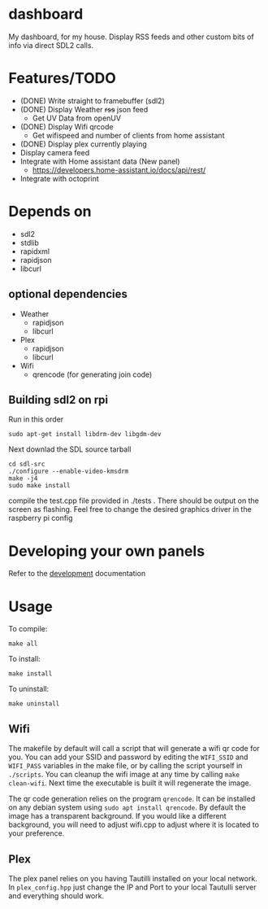 dashboard
=========

My dashboard, for my house. Display RSS feeds and other custom bits of info via
direct SDL2 calls. 

Features/TODO
=============

- (DONE) Write straight to framebuffer (sdl2) 
- (DONE) Display Weather ~~rss~~ json feed
  - Get UV Data from openUV
- (DONE) Display Wifi qrcode 
  - Get wifispeed and number of clients from home assistant
- (DONE) Display plex currently playing
- Display camera feed
- Integrate with Home assistant data (New panel) 
  - https://developers.home-assistant.io/docs/api/rest/
- Integrate with octoprint

Depends on
==========

- sdl2
- stdlib
- rapidxml
- rapidjson
- libcurl

optional dependencies
---------------------

- Weather
  - rapidjson
  - libcurl
- Plex 
  - rapidjson
  - libcurl
- Wifi 
  - qrencode (for generating join code)

Building sdl2 on rpi
--------------------

Run in this order
```
sudo apt-get install libdrm-dev libgdm-dev
```

Next downlad the SDL source tarball

```
cd sdl-src
./configure --enable-video-kmsdrm
make -j4
sudo make install
```

compile the test.cpp file provided in ./tests . There should be output on the
screen as flashing. Feel free to change the desired graphics driver in the
raspberry pi config

Developing your own panels
===========================

Refer to the [development](DEVELOPMENT.md) documentation

Usage
=====

To compile:

`make all`

To install:

`make install`

To uninstall:

`make uninstall`

Wifi
----

The makefile by default will call a script that will generate a wifi qr code
for you. You can add your SSID and password by editing the `WIFI_SSID` and
`WIFI_PASS` variables in the make file, or by calling the script yourself in
`./scripts`. You can cleanup the wifi image at any time by calling 
`make clean-wifi`. Next time the executable is built it will regenerate the
image.

The qr code generation relies on the program `qrencode`. It can be installed on
any debian system using `sudo apt install qrencode`. By default the image has a
transparent background. If you would like a different background, you will need
to adjust wifi.cpp to adjust where it is located to your preference.

Plex
----

The plex panel relies on you having Tautilli installed on your local network.
In `plex_config.hpp` just change the IP and Port to your local Tautulli server
and everything should work.
